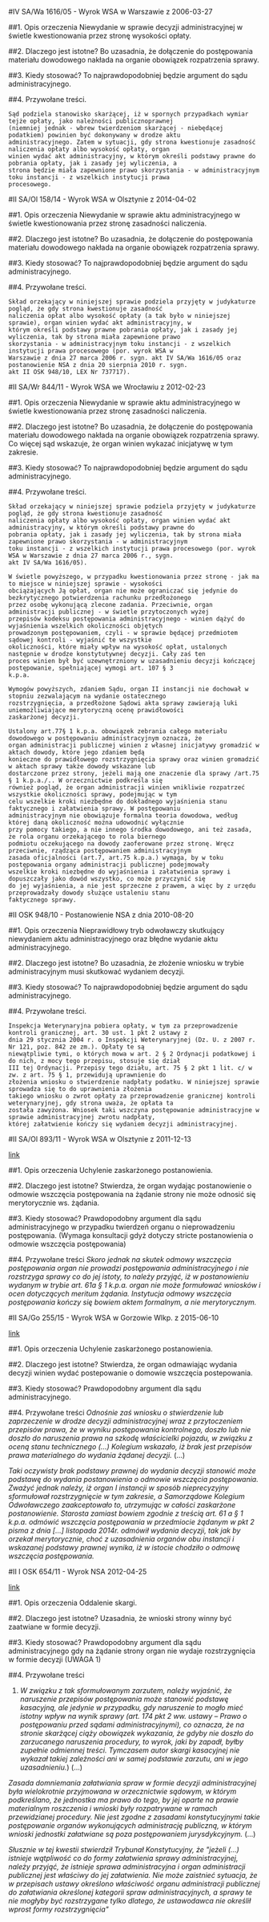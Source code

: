 #IV SA/Wa 1616/05 - Wyrok WSA w Warszawie z 2006-03-27

##1. Opis orzeczenia
Niewydanie w sprawie decyzji administracyjnej w świetle kwestionowania przez stronę wysokości opłaty.

##2. Dlaczego jest istotne?
Bo uzasadnia, że dołączenie do postępowania materiału dowodowego nakłada na organie obowiązek rozpatrzenia sprawy.

##3. Kiedy stosować?
To  najprawdopodobniej będzie argument do sądu administracyjnego.

##4. Przywołane treści.
```
Sąd podziela stanowisko skarżącej, iż w spornych przypadkach wymiar tejże opłaty, jako należności publicznoprawnej
(niemniej jednak - wbrew twierdzeniom skarżącej - niebędącej podatkiem) powinien być dokonywany w drodze aktu
administracyjnego. Zatem w sytuacji, gdy strona kwestionuje zasadność naliczenia opłaty albo wysokość opłaty, organ
winien wydać akt administracyjny, w którym określi podstawy prawne do pobrania opłaty, jak i zasady jej wyliczenia, a
strona będzie miała zapewnione prawo skorzystania - w administracyjnym toku instancji - z wszelkich instytucji prawa
procesowego.
```

#II SA/Ol 158/14 - Wyrok WSA w Olsztynie z 2014-04-02

##1. Opis orzeczenia
Niewydanie w sprawie aktu administracyjnego w świetle kwestionowania przez stronę zasadności naliczenia.

##2. Dlaczego jest istotne?
Bo uzasadnia, że dołączenie do postępowania materiału dowodowego nakłada na organie obowiązek rozpatrzenia sprawy.

##3. Kiedy stosować?
To  najprawdopodobniej będzie argument do sądu administracyjnego.

##4. Przywołane treści.
```
Skład orzekający w niniejszej sprawie podziela przyjęty w judykaturze pogląd, że gdy strona kwestionuje zasadność
naliczenia opłat albo wysokość opłaty (a tak było w niniejszej sprawie), organ winien wydać akt administracyjny, w
którym określi podstawy prawne pobrania opłaty, jak i zasady jej wyliczenia, tak by strona miała zapewnione prawo
skorzystania - w administracyjnym toku instancji - z wszelkich instytucji prawa procesowego (por. wyrok WSA w
Warszawie z dnia 27 marca 2006 r. sygn. akt IV SA/Wa 1616/05 oraz postanowienie NSA z dnia 20 sierpnia 2010 r. sygn.
akt II OSK 948/10, LEX Nr 737717).
```

#II SA/Wr 844/11 - Wyrok WSA we Wrocławiu z 2012-02-23

##1. Opis orzeczenia
Niewydanie w sprawie aktu administracyjnego w świetle kwestionowania przez stronę zasadności naliczenia.

##2. Dlaczego jest istotne?
Bo uzasadnia, że dołączenie do postępowania materiału dowodowego nakłada na organie obowiązek rozpatrzenia sprawy. Co więcej sąd wskazuje, że organ winien wykazać inicjatywę w tym zakresie.

##3. Kiedy stosować?
To  najprawdopodobniej będzie argument do sądu administracyjnego.

##4. Przywołane treści.
```
Skład orzekający w niniejszej sprawie podziela przyjęty w judykaturze pogląd, że gdy strona kwestionuje zasadność
naliczenia opłaty albo wysokość opłaty, organ winien wydać akt administracyjny, w którym określi podstawy prawne do
pobrania opłaty, jak i zasady jej wyliczenia, tak by strona miała zapewnione prawo skorzystania - w administracyjnym
toku instancji - z wszelkich instytucji prawa procesowego (por. wyrok WSA w Warszawie z dnia 27 marca 2006 r., sygn.
akt IV SA/Wa 1616/05).

W świetle powyższego, w przypadku kwestionowania przez stronę - jak ma to miejsce w niniejszej sprawie - wysokości
obciążających Ją opłat, organ nie może ograniczać się jedynie do bezkrytycznego potwierdzenia rachunku przedłożonego
przez osobę wykonującą zlecone zadania. Przeciwnie, organ administracji publicznej - w świetle przytoczonych wyżej
przepisów kodeksu postępowania administracyjnego - winien dążyć do wyjaśnienia wszelkich okoliczności objętych
prowadzonym postępowaniem, czyli - w sprawie będącej przedmiotem sądowej kontroli - wyjaśnić te wszystkie
okoliczności, które miały wpływ na wysokość opłat, ustalonych następnie w drodze konstytutywnej decyzji. Cały zaś ten
proces winien był być uzewnętrzniony w uzasadnieniu decyzji kończącej postępowanie, spełniającej wymogi art. 107 § 3
k.p.a.

Wymogów powyższych, zdaniem Sądu, organ II instancji nie dochował w stopniu zezwalającym na wydanie ostatecznego
rozstrzygnięcia, a przedłożone Sądowi akta sprawy zawierają luki uniemożliwiające merytoryczną ocenę prawidłowości
zaskarżonej decyzji.

Ustalony art.77§ 1 k.p.a. obowiązek zebrania całego materiału dowodowego w postępowaniu administracyjnym oznacza, że
organ administracji publicznej winien z własnej inicjatywy gromadzić w aktach dowody, które jego zdaniem będą
konieczne do prawidłowego rozstrzygnięcia sprawy oraz winien gromadzić w aktach sprawy także dowody wskazane lub
dostarczone przez strony, jeżeli mają one znaczenie dla sprawy /art.75 § 1 k.p.a./.. W orzecznictwie podkreśla się
również pogląd, że organ administracji winien wnikliwie rozpatrzeć wszystkie okoliczności sprawy, podejmując w tym
celu wszelkie kroki niezbędne do dokładnego wyjaśnienia stanu faktycznego i załatwienia sprawy. W postępowaniu
administracyjnym nie obowiązuje formalna teoria dowodowa, według której daną okoliczność można udowodnić wyłącznie
przy pomocy takiego, a nie innego środka dowodowego, ani też zasada, że rola organu orzekającego to rola biernego
podmiotu oczekującego na dowody zaoferowane przez stronę. Wręcz przeciwnie, rządząca postępowaniem administracyjnym
zasada oficjalności (art.7, art.75 k.p.a.) wymaga, by w toku postępowania organy administracji publicznej podejmowały
wszelkie kroki niezbędne do wyjaśnienia i załatwienia sprawy i dopuszczały jako dowód wszystko, co może przyczynić się
do jej wyjaśnienia, a nie jest sprzeczne z prawem, a więc by z urzędu przeprowadzały dowody służące ustaleniu stanu
faktycznego sprawy.
```

#II OSK 948/10 - Postanowienie NSA z dnia 2010-08-20

##1. Opis orzeczenia
Nieprawidłowy tryb odwoławczy skutkujący niewydaniem  aktu administracyjnego oraz błędne wydanie aktu administracyjnego.

##2. Dlaczego jest istotne?
Bo uzasadnia, że złożenie wniosku w trybie administracyjnym musi skutkować wydaniem decyzji.

##3. Kiedy stosować?
To  najprawdopodobniej będzie argument do sądu administracyjnego.

##4. Przywołane treści.
```
Inspekcja Weterynaryjna pobiera opłaty, w tym za przeprowadzenie kontroli granicznej, art. 30 ust. 1 pkt 2 ustawy z
dnia 29 stycznia 2004 r. o Inspekcji Weterynaryjnej (Dz. U. z 2007 r. Nr 121, poz. 842 ze zm.). Opłaty te są
niewątpliwie tymi, o których mowa w art. 2 § 2 Ordynacji podatkowej i do nich, z mocy tego przepisu, stosuje się dział
III tej Ordynacji. Przepisy tego działu, art. 75 § 2 pkt 1 lit. c/ w zw. z art. 75 § 1, przewidują uprawnienie do
złożenia wniosku o stwierdzenie nadpłaty podatku. W niniejszej sprawie sprowadza się to do uprawnienia złożenia
takiego wniosku o zwrot opłaty za przeprowadzenie granicznej kontroli weterynaryjnej, gdy strona uważa, że opłata ta
została zawyżona. Wniosek taki wszczyna postępowanie administracyjne w sprawie administracyjnej zwrotu nadpłaty,
której załatwienie kończy się wydaniem decyzji administracyjnej.
```

#II SA/Ol 893/11 - Wyrok WSA w Olsztynie z 2011-12-13

[link](http://orzeczenia.nsa.gov.pl/doc/2ED14FE275)

##1. Opis orzeczenia
Uchylenie zaskarżonego postanowienia.

##2. Dlaczego jest istotne?
Stwierdza, że organ wydając postanowienie o odmowie wszczęcia postępowania na żądanie strony nie może odnosić się merytorycznie ws. żądania.

##3. Kiedy stosować?
Prawdopodobny argument dla sądu administracyjnego w przypadku twierdzeń organu o nieprowadzeniu postępowania. (Wymaga konsultacji gdyż dotyczy stricte postanowienia o odmowie wszczęcia postępowania) 

##4. Przywołane treści
*Skoro jednak na skutek odmowy wszczęcia postępowania organ nie prowadzi postępowania administracyjnego i nie rozstrzyga sprawy co do jej istoty, to należy przyjąć, iż w postanowieniu wydanym w trybie art. 61a § 1 k.p.a. organ nie może formułować wniosków i ocen dotyczących meritum żądania. Instytucja odmowy wszczęcia postępowania kończy się bowiem aktem formalnym, a nie merytorycznym.*


#II SA/Go 255/15 - Wyrok WSA w Gorzowie Wlkp. z 2015-06-10

[link](http://orzeczenia.nsa.gov.pl/doc/3F07727EA3)

##1. Opis orzeczenia
Uchylenie zaskarżonego postanowienia.

##2. Dlaczego jest istotne?
Stwierdza, że organ odmawiając wydania decyzji winien wydać postepowanie o domowie wszczęcia postepowania.

##3. Kiedy stosować?
Prawdopodobny argument dla sądu administracyjnego.

##4. Przywołane treści
*Odnośnie zaś wniosku o stwierdzenie lub zaprzeczenie w drodze decyzji administracyjnej wraz z przytoczeniem przepisów prawa, że w wyniku postępowania kontrolnego, doszło lub nie doszło do naruszenia prawa na szkodę właścicielki pojazdu, w związku z oceną stanu technicznego (...) Kolegium wskazało, iż brak jest przepisów prawa materialnego do wydania żądanej decyzji.*
(...)

*Taki oczywisty brak podstawy prawnej do wydania decyzji stanowić może podstawę do wydania postanowienia o odmowie wszczęcia postępowania. Zważyć jednak należy, iż organ I instancji w sposób nieprecyzyjny sformułował rozstrzygnięcie w tym zakresie, a Samorządowe Kolegium Odwoławczego zaakceptowało to, utrzymując w całości zaskarżone postanowienie. Starosta zamiast bowiem zgodnie z treścią art. 61 a § 1 k.p.a. odmówić wszczęcia postępowania w przedmiocie żądanym w pkt 2 pisma z dnia [...] listopada 2014r. odmówił wydania decyzji, tak jak by orzekał merytorycznie, choć z uzasadnienia organów obu instancji i wskazanej podstawy prawnej wynika, iż w istocie chodziło o odmowę wszczęcia postępowania.*

#II I OSK 654/11 - Wyrok NSA 2012-04-25

[link](http://orzeczenia.nsa.gov.pl/doc/0471CA259B)

##1. Opis orzeczenia
Oddalenie skargi.

##2. Dlaczego jest istotne?
Uzasadnia, że wnioski strony winny być zaatwiane w formie decyzji.

##3. Kiedy stosować?
Prawdopodobny argument dla sądu administracyjnego gdy na żądanie strony organ nie wydaje rozstrzygnięcia w formie decyzji (UWAGA 1)

##4. Przywołane treści
1. *W związku z tak sformułowanym zarzutem, należy wyjaśnić, że naruszenie przepisów postępowania może stanowić podstawę kasacyjną, ale jedynie w przypadku, gdy naruszenie to mogło mieć istotny wpływ na wynik sprawy (art. 174 pkt 2 ww. ustawy – Prawo o postępowaniu przed sądami administracyjnymi), co oznacza, że na stronie skarżącej ciąży obowiązek wykazania, że gdyby nie doszło do zarzucanego naruszenia procedury, to wyrok, jaki by zapadł, byłby zupełnie odmiennej treści. Tymczasem autor skargi kasacyjnej nie wykazał takiej zależności ani w samej podstawie zarzutu, ani w jego uzasadnieniu.*)
(...)

*Zasada domniemania załatwiania spraw w formie decyzji administracyjnej była wielokrotnie przyjmowana w orzecznictwie sądowym, w którym podkreślano, że jednostka ma prawo do tego, by jej oparte na prawie materialnym roszczenia i wnioski były rozpatrywane w ramach przewidzianej procedury. Nie jest zgodne z zasadami konstytucyjnymi takie postępowanie organów wykonujących administrację publiczną, w którym wnioski jednostki załatwiane są poza postępowaniem jurysdykcyjnym.*
(...)

*Słusznie w tej kwestii stwierdził Trybunał Konstytucyjny, że "jeżeli (...) istnieje wątpliwość co do formy załatwienia sprawy administracyjnej, należy przyjąć, że istnieje sprawa administracyjna i organ administracji publicznej jest właściwy do jej załatwienia. Nie może zaistnieć sytuacja, że w przepisach ustawy określono właściwość organu administracji publicznej do załatwiania określonej kategorii spraw administracyjnych, a sprawy te nie mogłyby być rozstrzygane tylko dlatego, że ustawodawca nie określił wprost formy rozstrzygnięcia"*
